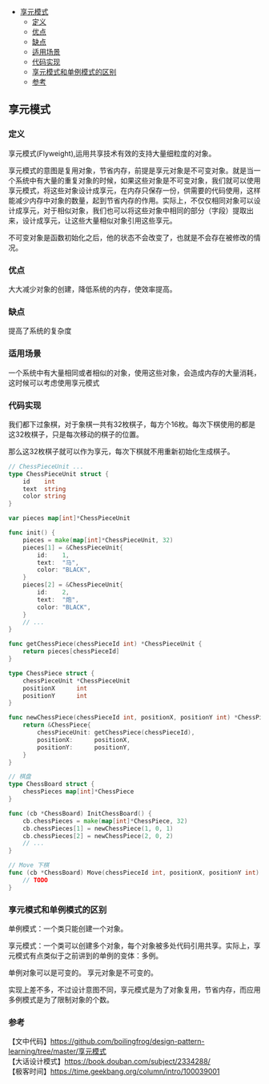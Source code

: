 <!-- START doctoc generated TOC please keep comment here to allow auto update -->
<!-- DON'T EDIT THIS SECTION, INSTEAD RE-RUN doctoc TO UPDATE -->

- [享元模式](#%E4%BA%AB%E5%85%83%E6%A8%A1%E5%BC%8F)
  - [定义](#%E5%AE%9A%E4%B9%89)
  - [优点](#%E4%BC%98%E7%82%B9)
  - [缺点](#%E7%BC%BA%E7%82%B9)
  - [适用场景](#%E9%80%82%E7%94%A8%E5%9C%BA%E6%99%AF)
  - [代码实现](#%E4%BB%A3%E7%A0%81%E5%AE%9E%E7%8E%B0)
  - [享元模式和单例模式的区别](#%E4%BA%AB%E5%85%83%E6%A8%A1%E5%BC%8F%E5%92%8C%E5%8D%95%E4%BE%8B%E6%A8%A1%E5%BC%8F%E7%9A%84%E5%8C%BA%E5%88%AB)
  - [参考](#%E5%8F%82%E8%80%83)

<!-- END doctoc generated TOC please keep comment here to allow auto update -->

## 享元模式

### 定义

享元模式(Flyweight),运用共享技术有效的支持大量细粒度的对象。  

享元模式的意图是复用对象，节省内存，前提是享元对象是不可变对象。就是当一个系统中有大量的重复对象的时候，如果这些对象是不可变对象，我们就可以使用
享元模式，将这些对象设计成享元，在内存只保存一份，供需要的代码使用，这样能减少内存中对象的数量，起到节省内存的作用。实际上，不仅仅相同对象可以设计成享元，对于相似对象，我们也可以将这些对象中相同的部分（字段）提取出来，设计成享元，让这些大量相似对象引用这些享元。   

不可变对象是函数初始化之后，他的状态不会改变了，也就是不会存在被修改的情况。  

### 优点

大大减少对象的创建，降低系统的内存，使效率提高。  

### 缺点

提高了系统的复杂度   

### 适用场景

一个系统中有大量相同或者相似的对象，使用这些对象，会造成内存的大量消耗，这时候可以考虑使用享元模式  

### 代码实现

我们都下过象棋，对于象棋一共有32枚棋子，每方个16枚。每次下棋使用的都是这32枚棋子，只是每次移动的棋子的位置。   

那么这32枚棋子就可以作为享元，每次下棋就不用重新初始化生成棋子。    

```go
// ChessPieceUnit ...
type ChessPieceUnit struct {
	id    int
	text  string
	color string
}

var pieces map[int]*ChessPieceUnit

func init() {
	pieces = make(map[int]*ChessPieceUnit, 32)
	pieces[1] = &ChessPieceUnit{
		id:    1,
		text:  "马",
		color: "BLACK",
	}
	pieces[2] = &ChessPieceUnit{
		id:    2,
		text:  "炮",
		color: "BLACK",
	}
	// ...
}

func getChessPiece(chessPieceId int) *ChessPieceUnit {
	return pieces[chessPieceId]
}

type ChessPiece struct {
	chessPieceUnit *ChessPieceUnit
	positionX      int
	positionY      int
}

func newChessPiece(chessPieceId int, positionX, positionY int) *ChessPiece {
	return &ChessPiece{
		chessPieceUnit: getChessPiece(chessPieceId),
		positionX:      positionX,
		positionY:      positionY,
	}
}

// 棋盘
type ChessBoard struct {
	chessPieces map[int]*ChessPiece
}

func (cb *ChessBoard) InitChessBoard() {
	cb.chessPieces = make(map[int]*ChessPiece, 32)
	cb.chessPieces[1] = newChessPiece(1, 0, 1)
	cb.chessPieces[2] = newChessPiece(2, 0, 2)
	// ...
}

// Move 下棋
func (cb *ChessBoard) Move(chessPieceId int, positionX, positionY int) {
	// TODO
}
```

### 享元模式和单例模式的区别

单例模式：一个类只能创建一个对象。  

享元模式：一个类可以创建多个对象，每个对象被多处代码引用共享。实际上，享元模式有点类似于之前讲到的单例的变体：多例。  

单例对象可以是可变的。 享元对象是不可变的。  

实现上差不多，不过设计意图不同，享元模式是为了对象复用，节省内存，而应用多例模式是为了限制对象的个数。  

### 参考

【文中代码】https://github.com/boilingfrog/design-pattern-learning/tree/master/享元模式  
【大话设计模式】https://book.douban.com/subject/2334288/  
【极客时间】https://time.geekbang.org/column/intro/100039001     